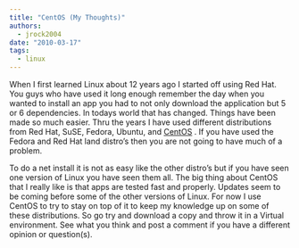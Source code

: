 ```yaml
---
title: "CentOS (My Thoughts)"
authors:
  - jrock2004
date: "2010-03-17"
tags:
  - linux
---
```


When I first learned Linux about 12 years ago I started off using Red Hat. You guys who have used it long enough remember the day when you wanted to install an app you had to not only download the application but 5 or 6 dependencies. In todays world that has changed. Things have been made so much easier. Thru the years I have used different distributions from Red Hat, SuSE, Fedora, Ubuntu, and [CentOS](http://www.centos.org/ "CentOS") . If you have used the Fedora and Red Hat land distro’s then you are not going to have much of a problem.

To do a net install it is not as easy like the other distro’s but if you have seen one version of Linux you have seen them all. The big thing about CentOS that I really like is that apps are tested fast and properly. Updates seem to be coming before some of the other versions of Linux. For now I use CentOS to try to stay on top of it to keep my knowledge up on some of these distributions. So go try and download a copy and throw it in a Virtual environment. See what you think and post a comment if you have a different opinion or question(s).
